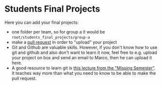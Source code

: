 # Students Final Projects
Here you can add your final projects:

- one folder per team, so for group a it would be `root/students_final_projects/group-a`
- make a [pull request](https://docs.github.com/en/github/collaborating-with-issues-and-pull-requests/about-pull-requests) in order to "upload" your project
- Git and Github are valuable skills. However, if you don't know how to use git and github and also don't want to learn it now, feel free to e.g. upload your project on box and send an email to Marco, then he can upload it here.
- A good resource to learn git is [this lecture from the "Missing Semester"](https://www.youtube.com/watch?v=2sjqTHE0zok&t=1s). It teaches way more than what you need to know to be able to make the pull request.
